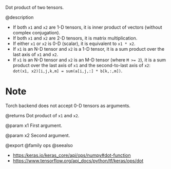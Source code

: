 Dot product of two tensors.

@description
- If both `x1` and `x2` are 1-D tensors, it is inner product of vectors
  (without complex conjugation).
- If both `x1` and `x2` are 2-D tensors, it is matrix multiplication.
- If either `x1` or `x2` is 0-D (scalar), it is equivalent to `x1 * x2`.
- If `x1` is an N-D tensor and `x2` is a 1-D tensor, it is a sum product
  over the last axis of `x1` and `x2`.
- If `x1` is an N-D tensor and `x2` is an M-D tensor (where `M >= 2`),
  it is a sum product over the last axis of `x1` and the second-to-last
  axis of `x2`: `dot(x1, x2)[i,j,k,m] = sum(a[i,j,:] * b[k,:,m])`.

# Note
Torch backend does not accept 0-D tensors as arguments.

@returns
    Dot product of `x1` and `x2`.

@param x1
First argument.

@param x2
Second argument.

@export
@family ops
@seealso
+ <https:/keras.io/keras_core/api/ops/numpy#dot-function>
+ <https://www.tensorflow.org/api_docs/python/tf/keras/ops/dot>
